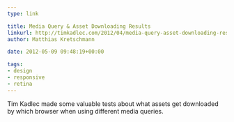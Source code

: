 ```yaml
---
type: link

title: Media Query & Asset Downloading Results
linkurl: http://timkadlec.com/2012/04/media-query-asset-downloading-results/
author: Matthias Kretschmann

date: 2012-05-09 09:48:19+00:00

tags:
- design
- responsive
- retina
---
```


Tim Kadlec made some valuable tests about what assets get downloaded by which browser when using different media queries.
